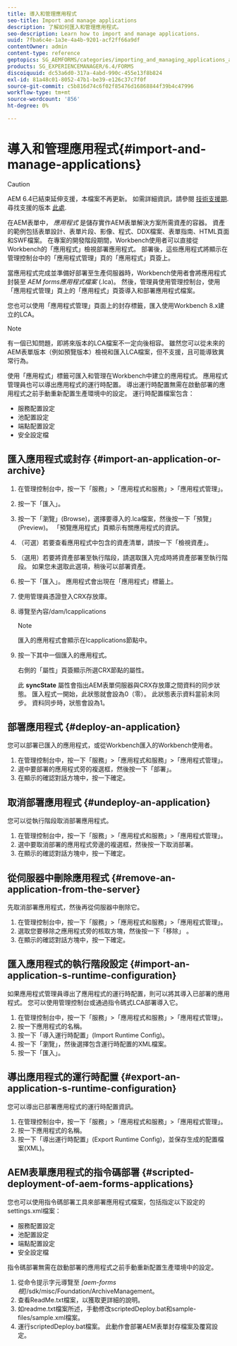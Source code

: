 ```yaml
---
title: 導入和管理應用程式
seo-title: Import and manage applications
description: 了解如何匯入和管理應用程式。
seo-description: Learn how to import and manage applications.
uuid: 7fba6c4e-1a3e-4a4b-9201-acf2ff66a9df
contentOwner: admin
content-type: reference
geptopics: SG_AEMFORMS/categories/importing_and_managing_applications_and_archives
products: SG_EXPERIENCEMANAGER/6.4/FORMS
discoiquuid: dc53a6d0-317a-4abd-990c-455e13f8b824
exl-id: 81a48c01-8052-47b1-be39-e126c37c7f0f
source-git-commit: c5b816d74c6f02f85476d16868844f39b4c47996
workflow-type: tm+mt
source-wordcount: '856'
ht-degree: 0%

---
```


# 導入和管理應用程式{#import-and-manage-applications}

>[!CAUTION]
>
>AEM 6.4已結束延伸支援，本檔案不再更新。 如需詳細資訊，請參閱 [技術支援期](https://helpx.adobe.com//tw/support/programs/eol-matrix.html). 尋找支援的版本 [此處](https://experienceleague.adobe.com/docs/).

在AEM表單中， *應用程式* 是儲存實作AEM表單解決方案所需資產的容器。 資產的範例包括表單設計、表單片段、影像、程式、DDX檔案、表單指南、HTML頁面和SWF檔案。 在專案的開發階段期間，Workbench使用者可以直接從Workbench的「應用程式」檢視部署應用程式。 部署後，這些應用程式將顯示在管理控制台中的「應用程式管理」頁的「應用程式」頁簽上。

當應用程式完成並準備好部署至生產伺服器時，Workbench使用者會將應用程式封裝至 *AEM forms應用程式檔案* (.lca)。 然後，管理員使用管理控制台，使用「應用程式管理」頁上的「應用程式」頁簽導入和部署應用程式檔案。

您也可以使用「應用程式管理」頁面上的封存標籤，匯入使用Workbench 8.x建立的LCA。

>[!NOTE]
>
>有一個已知問題，即將來版本的LCA檔案不一定向後相容。 雖然您可以從未來的AEM表單版本（例如預覽版本）檢視和匯入LCA檔案，但不支援，且可能導致異常行為。

使用「應用程式」標籤可匯入和管理在Workbench中建立的應用程式。 應用程式管理員也可以導出應用程式的運行時配置。 導出運行時配置無需在啟動部署的應用程式之前手動重新配置生產環境中的設定。 運行時配置檔案包含：

* 服務配置設定
* 池配置設定
* 端點配置設定
* 安全設定檔

## 匯入應用程式或封存 {#import-an-application-or-archive}

1. 在管理控制台中，按一下「服務」>「應用程式和服務」>「應用程式管理」。
1. 按一下「匯入」。
1. 按一下「瀏覽」(Browse)，選擇要導入的.lca檔案，然後按一下「預覽」(Preview)。 「預覽應用程式」頁顯示有關應用程式的資訊。
1. （可選）若要查看應用程式中包含的資產清單，請按一下「檢視資產」。
1. （選用）若要將資產部署至執行階段，請選取匯入完成時將資產部署至執行階段。 如果您未選取此選項，稍後可以部署資產。
1. 按一下「匯入」。 應用程式會出現在「應用程式」標籤上。
1. 使用管理員憑證登入CRX存放庫。
1. 導覽至內容/dam/lcapplications

   >[!NOTE]
   >
   >匯入的應用程式會顯示在lcapplications節點中。

1. 按一下其中一個匯入的應用程式。

   右側的「屬性」頁簽顯示所選CRX節點的屬性。

   此 **syncState** 屬性會指出AEM表單伺服器與CRX存放庫之間資料的同步狀態。 匯入程式一開始，此狀態就會設為0（零）。 此狀態表示資料當前未同步。 資料同步時，狀態會設為1。

## 部署應用程式 {#deploy-an-application}

您可以部署已匯入的應用程式，或從Workbench匯入的Workbench使用者。

1. 在管理控制台中，按一下「服務」>「應用程式和服務」>「應用程式管理」。
1. 選中要部署的應用程式旁的複選框，然後按一下「部署」。
1. 在顯示的確認對話方塊中，按一下確定。

## 取消部署應用程式 {#undeploy-an-application}

您可以從執行階段取消部署應用程式。

1. 在管理控制台中，按一下「服務」>「應用程式和服務」>「應用程式管理」。
1. 選中要取消部署的應用程式旁邊的複選框，然後按一下取消部署。
1. 在顯示的確認對話方塊中，按一下確定。

## 從伺服器中刪除應用程式 {#remove-an-application-from-the-server}

先取消部署應用程式，然後再從伺服器中刪除它。

1. 在管理控制台中，按一下「服務」>「應用程式和服務」>「應用程式管理」。
1. 選取您要移除之應用程式旁的核取方塊，然後按一下「移除」 。
1. 在顯示的確認對話方塊中，按一下確定。

## 匯入應用程式的執行階段設定 {#import-an-application-s-runtime-configuration}

如果應用程式管理員導出了應用程式的運行時配置，則可以將其導入已部署的應用程式。 您可以使用管理控制台或通過指令碼式LCA部署導入它。

1. 在管理控制台中，按一下「服務」>「應用程式和服務」>「應用程式管理」。
1. 按一下應用程式的名稱。
1. 按一下「導入運行時配置」(Import Runtime Config)。
1. 按一下「瀏覽」，然後選擇包含運行時配置的XML檔案。
1. 按一下「匯入」。

## 導出應用程式的運行時配置 {#export-an-application-s-runtime-configuration}

您可以導出已部署應用程式的運行時配置資訊。

1. 在管理控制台中，按一下「服務」>「應用程式和服務」>「應用程式管理」。
1. 按一下應用程式的名稱。
1. 按一下「導出運行時配置」(Export Runtime Config)，並保存生成的配置檔案(XML)。

## AEM表單應用程式的指令碼部署 {#scripted-deployment-of-aem-forms-applications}

您也可以使用指令碼部署工具來部署應用程式檔案，包括指定以下設定的settings.xml檔案：

* 服務配置設定
* 池配置設定
* 端點配置設定
* 安全設定檔

指令碼部署無需在啟動部署的應用程式之前手動重新配置生產環境中的設定。

1. 從命令提示字元導覽至 *[aem-forms根]*/sdk/misc/Foundation/ArchiveManagement。
1. 查看ReadMe.txt檔案，以獲取更詳細的說明。
1. 如readme.txt檔案所述，手動修改scriptedDeploy.bat和sample-files/sample.xml檔案。
1. 運行scriptedDeploy.bat檔案。 此動作會部署AEM表單封存檔案及覆寫設定。
